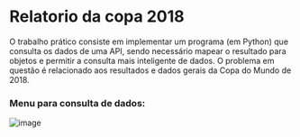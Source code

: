 # Relatorio da copa 2018
O trabalho prático consiste em implementar um programa (em Python) que consulta os dados de uma
API, sendo necessário mapear o resultado para objetos e permitir a consulta mais
inteligente de dados. O problema em questão é relacionado aos resultados e dados
gerais da Copa do Mundo de 2018.

### Menu para consulta de dados:
![image](https://github.com/WandersonGabri/Relatorio-Copa-2018/assets/138373349/9cd52a35-98ec-4b10-90e9-2f255f5db642)
